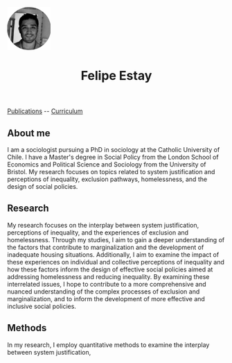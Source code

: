 <!DOCTYPE html>
<html>
<head>
  <meta charset="UTF-8">
  <title>Felipe Estay</title>
</head>
<body>
  <img src="Felipe-Estay.png" width="100">
  
  <header>
    <h1>Felipe Estay</h1>
  </header>

  <nav>
    <a href="publications.html">Publications</a> -- <a href="curriculum.html">Curriculum</a>
  </nav>

  <section>
    <h2>About me</h2>
    <p>
      I am a sociologist pursuing a PhD in sociology at the Catholic University of Chile. I have a Master's degree in Social Policy from the London School of Economics and Political Science and Sociology from the University of Bristol. My research focuses on topics related to system justification and perceptions of inequality, exclusion pathways, homelessness, and the design of social policies.
    </p>
  </section>

  <section>
    <h2>Research</h2>
    <p>
      My research focuses on the interplay between system justification, perceptions of inequality, and the experiences of exclusion and homelessness. Through my studies, I aim to gain a deeper understanding of the factors that contribute to marginalization and the development of inadequate housing situations. Additionally, I aim to examine the impact of these experiences on individual and collective perceptions of inequality and how these factors inform the design of effective social policies aimed at addressing homelessness and reducing inequality. By examining these interrelated issues, I hope to contribute to a more comprehensive and nuanced understanding of the complex processes of exclusion and marginalization, and to inform the development of more effective and inclusive social policies.
    </p>
  </section>

  <section>
    <h2>Methods</h2>
    <p>
      In my research, I employ quantitative methods to examine the interplay between system justification,
